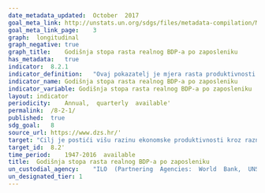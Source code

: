```yaml
---	
date_metadata_updated:	October  2017
goal_meta_link:	http://unstats.un.org/sdgs/files/metadata-compilation/Metadata-Goal-8.pdf'
goal_meta_link_page:	3
graph:	longitudinal
graph_negative:	true
graph_title:	Godišnja stopa rasta realnog BDP-a po zaposleniku
has_metadata:	true
indicator:	8.2.1
indicator_definition:	"Ovaj pokazatelj je mjera rasta produktivnosti rada koja se izračunava stavljajući u omjer bruto domaći proizvod (BDP) u stalnim cijenama prethodne godine i ukupnu zaposlenost. Zaposlenost obuhvaća sve osobe koje obavljaju neku proizvodnu aktivnost u okviru proizvodne granice nacionalnih računa. Izvor: Eurostat"
indicator_name:	Godišnja stopa rasta realnog BDP-a po zaposleniku
indicator_variable:	Godišnja stopa rasta realnog BDP-a po zaposleniku
layout:	indicator
periodicity:	Annual,  quarterly  available'
permalink:	/8-2-1/
published:	true
sdg_goal:	8
source_url:	https://www.dzs.hr/'
target:	"Cilj je postići višu razinu ekonomske produktivnosti kroz raznolikost, tehnološki napredak i inovacije, s naglaskom na sektore s visokom dodanom vrijednošću i radno intezivne sektore"
target_id:	8.2'
time_period:	1947-2016  available
title:	Godišnja stopa rasta realnog BDP-a po zaposleniku
un_custodial_agency:	"ILO  (Partnering  Agencies:  World  Bank,  UNSD)"
un_designated_tier:	1
---	
```

